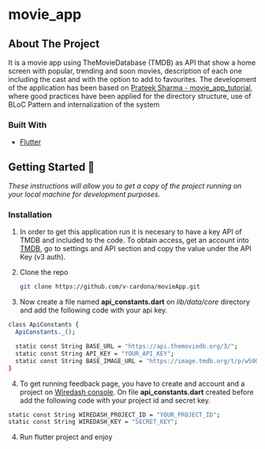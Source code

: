 # movie_app

## About The Project
It is a movie app using TheMovieDatabase (TMDB) as API that show a home screen with popular, trending and soon movies, description of each one including the cast and with the option to add to favourites. The development of the application has been based on [Prateek Sharma - movie_app_tutorial](https://github.com/TechieBlossom/movie_app_tutorial/), where good practices have been applied for the directory structure, use of BLoC Pattern and internalization of the system

### Built With
* [Flutter](https://flutter.dev/)


## Getting Started 🚀

_These instructions will allow you to get a copy of the project running on your local machine for development purposes._

### Installation
1. In order to get this application run it is necesary to have a key API of TMDB and included to the code. To obtain access, get an account into [TMDB](https://www.themoviedb.org), go to settings and API section and copy the value under the API Key (v3 auth).

2. Clone the repo
   ```sh
   git clone https://github.com/v-cardona/movieApp.git
   ```

3. Now create a file named **api_constants.dart** on *lib/data/core* directory and add the following code with your api key.
  ```sh
  class ApiConstants { 
    ApiConstants._();

    static const String BASE_URL = "https://api.themoviedb.org/3/";
    static const String API_KEY = "YOUR_API_KEY";
    static const String BASE_IMAGE_URL = "https://image.tmdb.org/t/p/w500";
  }
  ```
  
  4. To get running feedback page, you have to create and account and a project on [Wiredash console](https://console.wiredash.io/). On file **api_constants.dart** created before add the following code with your project id and secret key.
  ```sh
  static const String WIREDASH_PROJECT_ID = "YOUR_PROJECT_ID";
  static const String WIREDASH_KEY = "SECRET_KEY";
  ```
  
  4. Run flutter project and enjoy
